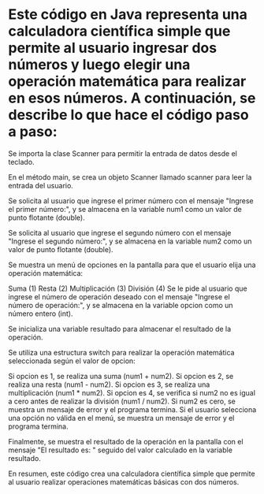 # Este código en Java representa una calculadora científica simple que permite al usuario ingresar dos números y luego elegir una operación matemática para realizar en esos números. A continuación, se describe lo que hace el código paso a paso:

Se importa la clase Scanner para permitir la entrada de datos desde el teclado.

En el método main, se crea un objeto Scanner llamado scanner para leer la entrada del usuario.

Se solicita al usuario que ingrese el primer número con el mensaje "Ingrese el primer número:", y se almacena en la variable num1 como un valor de punto flotante (double).

Se solicita al usuario que ingrese el segundo número con el mensaje "Ingrese el segundo número:", y se almacena en la variable num2 como un valor de punto flotante (double).

Se muestra un menú de opciones en la pantalla para que el usuario elija una operación matemática:

Suma (1)
Resta (2)
Multiplicación (3)
División (4)
Se le pide al usuario que ingrese el número de operación deseado con el mensaje "Ingrese el número de operación:", y se almacena en la variable opcion como un número entero (int).

Se inicializa una variable resultado para almacenar el resultado de la operación.

Se utiliza una estructura switch para realizar la operación matemática seleccionada según el valor de opcion:

Si opcion es 1, se realiza una suma (num1 + num2).
Si opcion es 2, se realiza una resta (num1 - num2).
Si opcion es 3, se realiza una multiplicación (num1 * num2).
Si opcion es 4, se verifica si num2 no es igual a cero antes de realizar la división (num1 / num2). Si num2 es cero, se muestra un mensaje de error y el programa termina.
Si el usuario selecciona una opción no válida en el menú, se muestra un mensaje de error y el programa termina.

Finalmente, se muestra el resultado de la operación en la pantalla con el mensaje "El resultado es: " seguido del valor calculado en la variable resultado.

En resumen, este código crea una calculadora científica simple que permite al usuario realizar operaciones matemáticas básicas con dos números.
